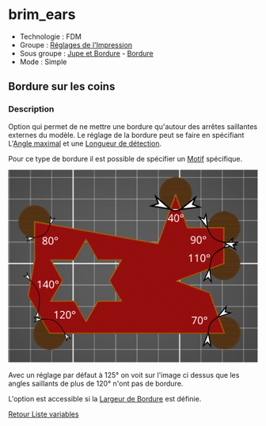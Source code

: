 # brim_ears

* Technologie : FDM
* Groupe : [Réglages de l'Impression](../print_settings/print_settings.md)
* Sous groupe : [Jupe et Bordure](../print_settings/print_settings.md#jupe-et-bordure) - [Bordure](../print_settings/print_settings.md#bordure)
* Mode : Simple

## Bordure sur les coins

### Description

Option qui permet de ne mettre une bordure qu'autour des arrêtes saillantes externes du modèle. Le réglage de la bordure peut se faire en spécifiant L'[Angle maximal](brim_ears_max_angle.md)  et une [Longueur de détection](brim_ears_detection_length.md).   

Pour ce type de bordure il est possible de spécifier un [Motif](brim_ears_pattern.md) spécifique.

![brim_ears](./images/brim_ears/001.svg)

Avec un réglage par défaut à 125° on voit sur l'image ci dessus que les angles saillants de plus de 120° n'ont pas de bordure.

L'option est accessible si la [Largeur de Bordure](brim_width.md) est définie.

[Retour Liste variables](variable_list.md)